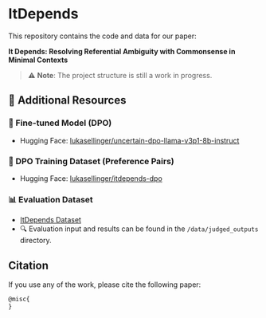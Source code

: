 # ItDepends
This repository contains the code and data for our paper:

**It Depends: Resolving Referential Ambiguity with Commonsense in Minimal Contexts**

> ⚠️ **Note**: The project structure is still a work in progress.

## 🚀 Additional Resources
### 🤖 Fine-tuned Model (DPO)
- Hugging Face: [lukasellinger/uncertain-dpo-llama-v3p1-8b-instruct](https://huggingface.co/lukasellinger/uncertain-dpo-llama-v3p1-8b-instruct)

### 📁 DPO Training Dataset (Preference Pairs)
- Hugging Face: [lukasellinger/itdepends-dpo](https://huggingface.co/datasets/lukasellinger/itdepends-dpo)

### 📊 Evaluation Dataset
- [ItDepends Dataset](https://huggingface.co/datasets/lukasellinger/itdepends)
- 🔍 Evaluation input and results can be found in the `/data/judged_outputs` directory.

## Citation

If you use any of the work, please cite the following paper:

```tex
@misc{
}
```
